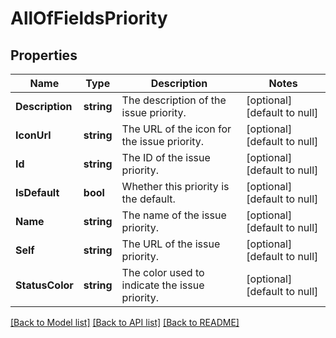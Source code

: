 # AllOfFieldsPriority

## Properties
Name | Type | Description | Notes
------------ | ------------- | ------------- | -------------
**Description** | **string** | The description of the issue priority. | [optional] [default to null]
**IconUrl** | **string** | The URL of the icon for the issue priority. | [optional] [default to null]
**Id** | **string** | The ID of the issue priority. | [optional] [default to null]
**IsDefault** | **bool** | Whether this priority is the default. | [optional] [default to null]
**Name** | **string** | The name of the issue priority. | [optional] [default to null]
**Self** | **string** | The URL of the issue priority. | [optional] [default to null]
**StatusColor** | **string** | The color used to indicate the issue priority. | [optional] [default to null]

[[Back to Model list]](../README.md#documentation-for-models) [[Back to API list]](../README.md#documentation-for-api-endpoints) [[Back to README]](../README.md)

